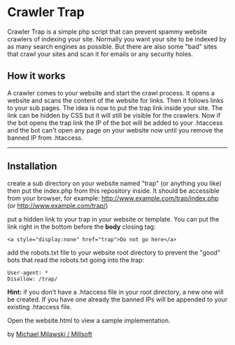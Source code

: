 Crawler Trap
===================

Crawler Trap is a simple php script that can prevent spammy website crawlers of indexing your site. Normally you want your site to be indexed by as many search engines as possible. But there are also some "bad" sites that crawl your sites and scan it for emails or any security holes.

How it works
-----------
A crawler comes to your website and start the crawl process. It opens a website and scans the content of the website for links. Then it follows links to your sub pages. The idea is now to put the trap link inside your site. The link can be hidden by CSS but it will still be visible for the crawlers. Now if the bot opens the trap link the IP of the bot will be added to your .htaccess and the bot can't open any page on your website now until you remove the banned IP from .htaccess.


----------


Installation
-------------

create a sub directory on your website named "trap" (or anything you like) then put the index.php from this repository inside. It should be accessible from your browser, for example:
http://www.example.com/trap/index.php (or http://www.example.com/trap/)

put a hidden link to your trap in your website or template. You can put the link right in the bottom before the **body** closing tag:

```
<a style="display:none" href="trap">Do not go here</a>
```

add the robots.txt file to your website root directory to prevent the "good" bots that read the robots.txt going into the trap:

```
User-agent: *
Disallow: /trap/
```

**Hint:** if you don't have a .htaccess file in your root directory, a new one will be created. If you have one already the banned IPs will be appended to your existing .htaccess file.

Open the website.html to view a sample implementation.


by [Michael Milawski / Millsoft](http://www.millsoft.de)